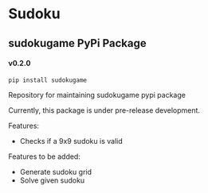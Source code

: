 # Sudoku
## sudokugame PyPi Package
####  v0.2.0

```shell
pip install sudokugame
```

Repository for maintaining sudokugame pypi package


Currently, this package is under pre-release development.

Features:
* Checks if a 9x9 sudoku is valid

Features to be added:
* Generate sudoku grid
* Solve given sudoku

